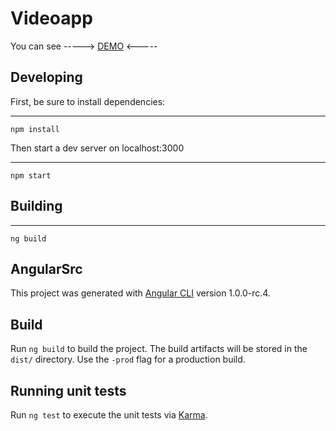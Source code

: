 # Videoapp

You can see -----> [DEMO](https://chienvideo.herokuapp.com/) <-----


## Developing

First, be sure to install dependencies:

---
    npm install

Then start a dev server on localhost:3000

---
    npm start

## Building

---
    ng build

## AngularSrc

This project was generated with [Angular CLI](https://github.com/angular/angular-cli) version 1.0.0-rc.4.

## Build

Run `ng build` to build the project. The build artifacts will be stored in the `dist/` directory. Use the `-prod` flag for a production build.

## Running unit tests

Run `ng test` to execute the unit tests via [Karma](https://karma-runner.github.io).
